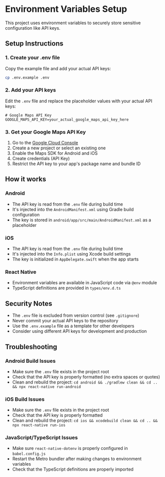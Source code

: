 # Environment Variables Setup

This project uses environment variables to securely store sensitive configuration like API keys.

## Setup Instructions

### 1. Create your .env file

Copy the example file and add your actual API keys:

```bash
cp .env.example .env
```

### 2. Add your API keys

Edit the `.env` file and replace the placeholder values with your actual API keys:

```env
# Google Maps API Key
GOOGLE_MAPS_API_KEY=your_actual_google_maps_api_key_here
```

### 3. Get your Google Maps API Key

1. Go to the [Google Cloud Console](https://console.cloud.google.com/)
2. Create a new project or select an existing one
3. Enable the Maps SDK for Android and iOS
4. Create credentials (API Key)
5. Restrict the API key to your app's package name and bundle ID

## How it works

### Android
- The API key is read from the `.env` file during build time
- It's injected into the `AndroidManifest.xml` using Gradle build configuration
- The key is stored in `android/app/src/main/AndroidManifest.xml` as a placeholder

### iOS
- The API key is read from the `.env` file during build time
- It's injected into the `Info.plist` using Xcode build settings
- The key is initialized in `AppDelegate.swift` when the app starts

### React Native
- Environment variables are available in JavaScript code via `@env` module
- TypeScript definitions are provided in `types/env.d.ts`

## Security Notes

- The `.env` file is excluded from version control (see `.gitignore`)
- Never commit your actual API keys to the repository
- Use the `.env.example` file as a template for other developers
- Consider using different API keys for development and production

## Troubleshooting

### Android Build Issues
- Make sure the `.env` file exists in the project root
- Check that the API key is properly formatted (no extra spaces or quotes)
- Clean and rebuild the project: `cd android && ./gradlew clean && cd .. && npx react-native run-android`

### iOS Build Issues
- Make sure the `.env` file exists in the project root
- Check that the API key is properly formatted
- Clean and rebuild the project: `cd ios && xcodebuild clean && cd .. && npx react-native run-ios`

### JavaScript/TypeScript Issues
- Make sure `react-native-dotenv` is properly configured in `babel.config.js`
- Restart the Metro bundler after making changes to environment variables
- Check that the TypeScript definitions are properly imported

